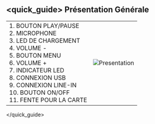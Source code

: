 ## <quick_guide> Présentation Générale

|  |  |
|:-------|:-------|
|1.	BOUTON PLAY/PAUSE <br> 2.	MICROPHONE <br> 3.	LED DE CHARGEMENT  <br> 4. VOLUME - <br> 5.	BOUTON MENU <br> 6. VOLUME +	<br> 7.	INDICATEUR LED <br> 8.	CONNEXION USB <br> 9.	CONNEXION LINE-IN <br> 10. BOUTON ON/OFF <br> 11. FENTE POUR LA CARTE|![Presentation](http://static.energysistem.com/images/manuals/42026/539866a2b00dd.jpg)|
</quick_guide>
